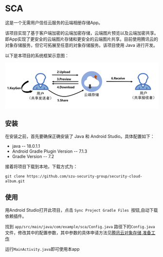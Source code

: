 # SCA

这是一个无需用户信任云服务的云端相册存储App。

该项目实现了基于客户端加密的云端加密存储，云端图片预览以及云端加密共享。即App实现了更安全的云端图片存储和更安全的云端图片共享。目前使用腾讯云的对象存储服务，但它可拓展至任意的对象存储服务。该项目使用 Java 进行开发。

以下是本项目的系统框架示意图：

![System Architecture](system_architecture.PNG)

## 安装

在安装之前，首先要确保正确安装了 Java 和 Android Studio。具体配置如下：

- java -- 18.0.1.1
- Android Gradle Plugin Version -- 7.1.3
- Gradle Version -- 7.2

接着将项目下载到本地，下载方式为：

```
git clone https://github.com/szu-security-group/security-cloud-album.git
```

## 使用

用Android Studio打开此项目，点击 `Sync Project Gradle Files `按钮,自动下载依赖插件。

找到 `app/src/main/java/com/example/sca/Config.java` 路径下的`Config.java` 文件，修改其中的配置参数，其中参数的具体申请方法见[腾讯云对象存储 准备工作 ](https://cloud.tencent.com/document/product/436/56390)

运行`MainActivity.java`即可使用本app



